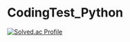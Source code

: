 # CodingTest_Python

[![Solved.ac Profile](http://mazassumnida.wtf/api/v2/generate_badge?boj=xxubin04)](https://solved.ac/xxubin04)<br/>
